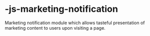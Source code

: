 # -js-marketing-notification
Marketing notification module which allows tasteful presentation of marketing content to users upon visiting a page.
